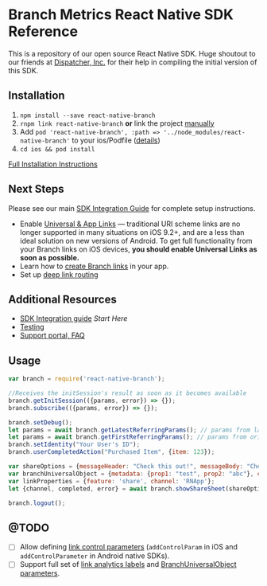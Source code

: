 # Branch Metrics React Native SDK Reference

This is a repository of our open source React Native SDK. Huge shoutout to our friends at [Dispatcher, Inc.](https://dispatchertrucking.com) for their help in compiling the initial version of this SDK.

## Installation

1. `npm install --save react-native-branch`
2. `rnpm link react-native-branch` **or** link the project [manually](./docs/installation.md#manual-linking)
3. Add `pod 'react-native-branch', :path => '../node_modules/react-native-branch'` to your ios/Podfile ([details](./docs/installation.md#cocoa-pods))
4. `cd ios && pod install`

[Full Installation Instructions](./docs/installation.md)

## Next Steps
Please see our main [SDK Integration Guide](https://dev.branch.io/getting-started/sdk-integration-guide/) for complete setup instructions.

- Enable [Universal & App Links](https://dev.branch.io/getting-started/universal-app-links) — traditional URI scheme links are no longer supported in many situations on iOS 9.2+, and are a less than ideal solution on new versions of Android. To get full functionality from your Branch links on iOS devices, **you should enable Universal Links as soon as possible.**
- Learn how to [create Branch links](https://dev.branch.io/getting-started/creating-links-in-apps/) in your app.
- Set up [deep link routing](https://dev.branch.io/getting-started/deep-link-routing/)

## Additional Resources

- [SDK Integration guide](https://dev.branch.io/recipes/add_the_sdk/react/) *Start Here*
- [Testing](https://dev.branch.io/getting-started/integration-testing/guide/react/)
- [Support portal, FAQ](http://support.branch.io/)

## Usage

```js
var branch = require('react-native-branch');

//Receives the initSession's result as soon as it becomes available
branch.getInitSession(({params, error}) => {});
branch.subscribe(({params, error}) => {});

branch.setDebug();
let params = await branch.getLatestReferringParams(); // params from last open
let params = await branch.getFirstReferringParams(); // params from original install
branch.setIdentity("Your User's ID");
branch.userCompletedAction("Purchased Item", {item: 123});

var shareOptions = {messageHeader: "Check this out!", messageBody: "Check this cool thing out: "};
var branchUniversalObject = {metadata: {prop1: "test", prop2: "abc"}, canonicalIdentifier: "RNBranchSharedObjectId", contentTitle: "Cool Content!", contentDescription: "Cool Content Description", contentImageUrl: ""};
var linkProperties = {feature: 'share', channel: 'RNApp'};
let {channel, completed, error} = await branch.showShareSheet(shareOptions, branchUniversalObject, linkProperties);

branch.logout();
```

## @TODO
- [ ] Allow defining [link control parameters](https://dev.branch.io/getting-started/configuring-links/guide/#link-control-parameters) (`addControlParam` in iOS and `addControlParameter` in Android native SDKs).
- [ ] Support full set of [link analytics labels](https://dev.branch.io/getting-started/configuring-links/guide/#analytics-labels) and [BranchUniversalObject parameters](https://dev.branch.io/getting-started/branch-universal-object/guide/ios/#parameters).
